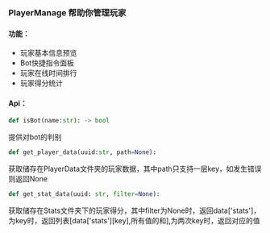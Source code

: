 ### PlayerManage 帮助你管理玩家

#### 功能：
- 玩家基本信息预览
- Bot快捷指令面板
- 玩家在线时间排行
- 玩家得分统计

#### Api：
```python -> bool
def isBot(name:str): -> bool
``` 
提供对bot的判别

```python
def get_player_data(uuid:str, path=None):
```
获取储存在PlayerData文件夹的玩家数据，其中path只支持一层key，如发生错误则返回None

```python
def get_stat_data(uuid: str, filter=None):
````
获取储存在Stats文件夹下的玩家得分，其中filter为None时，返回data['stats']，为key时，返回列表[data['stats'][key],所有值的和],为两次key时，返回对应的值


